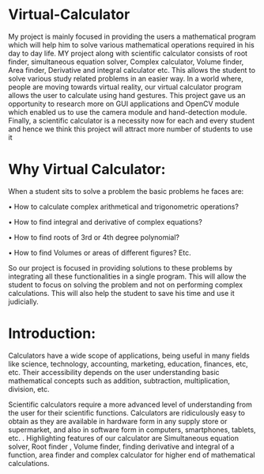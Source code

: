 # Virtual-Calculator
My project is mainly focused in providing the users a mathematical program which will help him to solve various mathematical operations required in his day to day life. 
MY project along with scientific calculator consists of root finder, simultaneous equation solver, Complex calculator, Volume finder, Area finder, Derivative and integral calculator etc. This allows the student to solve various study related problems in an easier way. 
In a world where, people are moving towards virtual reality, our virtual calculator program allows the user to calculate using hand gestures. 
This project gave us an opportunity to research more on GUI applications and OpenCV module which enabled us to use the camera module and hand-detection module. 
Finally, a scientific calculator is a necessity now for each and every student and hence we think this project will attract more number of students to use it

# Why Virtual Calculator:
When a student sits to solve a problem the basic problems he faces are: 

• How to calculate complex arithmetical and trigonometric operations? 

• How to find integral and derivative of complex equations? 

• How to find roots of 3rd or 4th degree polynomial? 

• How to find Volumes or areas of different figures? Etc.

So our project is focused in providing solutions to these problems by integrating all these functionalities in a single program. This will allow the student to focus on solving the problem and not on performing complex calculations. This will also help the student to save his time and use it judicially. 

# Introduction:
Calculators have a wide scope of applications, being useful in many fields like science, technology, accounting, marketing, education, finances, etc, etc. Their accessibility depends on the user understanding basic mathematical concepts such as addition, subtraction, multiplication, division, etc. 

Scientific calculators require a more advanced level of understanding from the user for their scientific functions. Calculators are ridiculously easy to obtain as they are available in hardware form in any supply store or supermarket, and also in software form in computers, smartphones, tablets, etc. . Highlighting features of our calculator are Simultaneous equation solver, Root finder , Volume finder, finding derivative and integral of a function, area finder and complex calculator for higher end of mathematical calculations.

